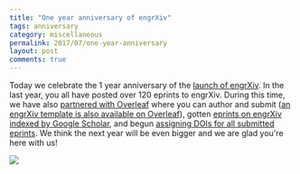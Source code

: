 ```yaml
---
title: "One year anniversary of engrXiv"
tags: anniversary
category: miscellaneous
permalink: 2017/07/one-year-anniversary
layout: post
comments: true
---
```


Today we celebrate the 1 year anniversary of the [launch of engrXiv](http://blog.engrxiv.org/2016/07/announcement). In the last year, you all have posted over 120 eprints to engrXiv. During this time, we have also [partnered with Overleaf](http://blog.engrxiv.org/2016/09/author-overleaf-submit-engrxiv) where you can author and submit ([an engrXiv template is also available on Overleaf](http://blog.engrxiv.org/2017/02/template-available)), gotten [eprints on engrXiv indexed by Google Scholar](http://blog.engrxiv.org/2017/04/google-scholar-indexing), and begun [assigning DOIs for all submitted eprints](http://blog.engrxiv.org/2017/07/DOIs-and-URLs). We think the next year will be even bigger and we are glad you're here with us!

![](http://i.imgur.com/y9JSzvI.gif)
